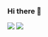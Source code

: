 ### Hi there 👋

![](https://github.com/JereMiO/github-stats/blob/master/generated/overview.svg)
![](https://github.com/JereMiO/github-stats/blob/master/generated/languages.svg)

